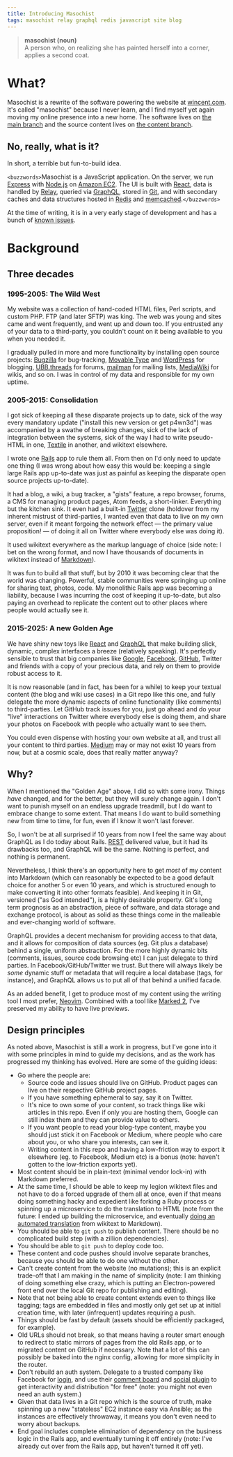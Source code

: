 ```yaml
---
title: Introducing Masochist
tags: masochist relay graphql redis javascript site blog
---
```


> **masochist (noun)**<br> A person who, on realizing she has painted herself into a corner, applies a second coat.

# What?

Masochist is a rewrite of the software powering the website at [wincent.com]. It's called "masochist" because I never learn, and I find myself yet again moving my online presence into a new home. The software lives on [the main branch](https://github.com/wincent/masochist/tree/main) and the source content lives on [the content branch](https://github.com/wincent/masochist/tree/content).

## No, really, what is it?

In short, a terrible but fun-to-build idea.

`<buzzwords>`Masochist is a JavaScript application. On the server, we run [Express] with [Node.js] on [Amazon EC2](/wiki/EC2). The UI is built with [React], data is handled by [Relay], queried via [GraphQL], stored in [Git], and with secondary caches and data structures hosted in [Redis] and [memcached].`</buzzwords>`

At the time of writing, it is in a very early stage of development and has a bunch of [known issues](https://github.com/wincent/masochist/issues).

# Background

## Three decades

### 1995-2005: The Wild West

My website was a collection of hand-coded HTML files, Perl scripts, and custom PHP. FTP (and later SFTP) was king. The web was young and sites came and went frequently, and went up and down too. If you entrusted any of your data to a third-party, you couldn't count on it being available to you when you needed it.

I gradually pulled in more and more functionality by installing open source projects: [Bugzilla] for bug-tracking, [Movable Type] and [WordPress] for blogging, [UBB.threads] for forums, [mailman] for mailing lists, [MediaWiki] for wikis, and so on. I was in control of my data and responsible for my own uptime.

### 2005-2015: Consolidation

I got sick of keeping all these disparate projects up to date, sick of the way every mandatory update ("install this new version or get p4wn3d") was accompanied by a swathe of breaking changes, sick of the lack of integration between the systems, sick of the way I had to write pseudo-HTML in one, [Textile] in another, and wikitext elsewhere.

I wrote one [Rails] app to rule them all. From then on I'd only need to update one thing (I was wrong about how easy this would be: keeping a single large Rails app up-to-date was just as painful as keeping the disparate open source projects up-to-date).

It had a blog, a wiki, a bug tracker, a "gists" feature, a repo browser, forums, a CMS for managing product pages, Atom feeds, a short-linker. Everything but the kitchen sink. It even had a built-in [Twitter] clone (holdover from my inherent mistrust of third-parties, I wanted even that data to live on my own server, even if it meant forgoing the network effect &mdash; the primary value proposition! &mdash; of doing it all on Twitter where everybody else was doing it).

It used wikitext everywhere as the markup language of choice (side note: I bet on the wrong format, and now I have thousands of documents in wikitext instead of [Markdown]).

It was fun to build all that stuff, but by 2010 it was becoming clear that the world was changing. Powerful, stable communities were springing up online for sharing text, photos, code. My monolithic Rails app was becoming a liability, because I was incurring the cost of keeping it up-to-date, but also paying an overhead to replicate the content out to other places where people would actually see it.

### 2015-2025: A new Golden Age

We have shiny new toys like [React] and [GraphQL] that make building slick, dynamic, complex interfaces a breeze (relatively speaking). It's perfectly sensible to trust that big companies like [Google], [Facebook], [GitHub], Twitter and friends with a copy of your precious data, and rely on them to provide robust access to it.

It is now reasonable (and in fact, has been for a while) to keep your textual content (the blog and wiki use cases) in a Git repo like this one, and fully delegate the more dynamic aspects of online functionality (like comments) to third-parties. Let GitHub track issues for you, just go ahead and do your "live" interactions on Twitter where everybody else is doing them, and share your photos on Facebook with people who actually want to see them.

You could even dispense with hosting your own website at all, and trust all your content to third parties. [Medium] may or may not exist 10 years from now, but at a cosmic scale, does that really matter anyway?

## Why?

When I mentioned the "Golden Age" above, I did so with some irony. Things _have_ changed, and for the better, but they will surely change again. I don't want to punish myself on an endless upgrade treadmill, but I do want to embrace change to some extent. That means I do want to build something new from time to time, for fun, even if I know it won't last forever.

So, I won't be at all surprised if 10 years from now I feel the same way about GraphQL as I do today about Rails. [REST] delivered value, but it had its drawbacks too, and GraphQL will be the same. Nothing is perfect, and nothing is permanent.

Nevertheless, I think there's an opportunity here to get _most_ of my content into Markdown (which can reasonably be expected to be a good default choice for another 5 or even 10 years, and which is structured enough to make converting it into other formats feasible). And keeping it in Git, versioned ("as God intended"), is a highly desirable property. Git's long term prognosis as an abstraction, piece of software, and data storage and exchange protocol, is about as solid as these things come in the malleable and ever-changing world of software.

GraphQL provides a decent mechanism for providing access to that data, and it allows for composition of data sources (eg. Git plus a database) behind a single, uniform abstraction. For the more highly dynamic bits (comments, issues, source code browsing etc) I can just delegate to third parties. In Facebook/GitHub/Twitter we trust. But there will always likely be _some_ dynamic stuff or metadata that will require a local database (tags, for instance), and GraphQL allows us to put all of that behind a unified facade.

As an added benefit, I get to produce most of my content using the writing tool I most prefer, [Neovim]. Combined with a tool like [Marked 2], I've preserved my ability to have live previews.

## Design principles

As noted above, Masochist is still a work in progress, but I've gone into it with some principles in mind to guide my decisions, and as the work has progressed my thinking has evolved. Here are some of the guiding ideas:

-   Go where the people are:
    -   Source code and issues should live on GitHub. Product pages can live on their respective GitHub project pages.
    -   If you have something ephemeral to say, say it on Twitter.
    -   It's nice to own some of your content, so track things like wiki articles in this repo. Even if only you are hosting them, Google can still index them and they can provide value to others.
    -   If you want people to read your blog-type content, maybe you should just stick it on Facebook or Medium, where people who care about you, or who share you interests, can see it.
    -   Writing content in this repo and having a low-friction way to export it elsewhere (eg. to Facebook, Medium etc) is a bonus (note: haven't gotten to the low-friction exports yet).
-   Most content should be in plain-text (minimal vendor lock-in) with Markdown preferred.
-   At the same time, I should be able to keep my legion wikitext files and not have to do a forced upgrade of them all at once, even if that means doing something hacky and expedient like forking a Ruby process or spinning up a microservice to do the translation to HTML (note from the future: I ended up building the microservice, and eventually [doing an automated translation](https://wincent.com/blog/filter-branch) from wikitext to Markdown).
-   You should be able to `git push` to publish content. There should be no complicated build step (with a zillion dependencies).
-   You should be able to `git push` to deploy code too.
-   These content and code pushes should involve separate branches, because you should be able to do one without the other.
-   Can't create content from the website (no mutations); this is an explicit trade-off that I am making in the name of simplicity (note: I am thinking of doing something else crazy, which is putting an Electron-powered front end over the local Git repo for publishing and editing).
-   Note that not being able to create content extends even to things like tagging; tags are embedded in files and mostly only get set up at initial creation time, with later (infrequent) updates requiring a push.
-   Things should be fast by default (assets should be efficiently packaged, for example).
-   Old URLs should not break, so that means having a router smart enough to redirect to static mirrors of pages from the old Rails app, or to migrated content on GitHub if necessary. Note that a lot of this can possibly be baked into the nginx config, allowing for more simplicity in the router.
-   Don't rebuild an auth system. Delegate to a trusted company like Facebook for [login](https://developers.facebook.com/docs/facebook-login/web), and use their [comment board](https://developers.facebook.com/docs/plugins/comments) and [social plugin](https://developers.facebook.com/docs/plugins/like-button) to get interactivity and distribution "for free" (note: you might not even need an auth system.)
-   Given that data lives in a Git repo which is the source of truth, make spinning up a new "stateless" EC2 instance easy via Ansible; as the instances are effectively throwaway, it means you don't even need to worry about backups.
-   End goal includes complete elimination of dependency on the business logic in the Rails app, and eventually turning it off entirely (note: I've already cut over from the Rails app, but haven't turned it off yet).

[ansible]: http://www.ansible.com/
[bugzilla]: https://www.bugzilla.org
[express]: http://expressjs.com/
[facebook]: https://www.facebook.com/
[git]: /wiki/Git
[github]: https://github.com/
[google]: https://www.google.com/
[graphql]: http://graphql.org/
[markdown]: https://en.wikipedia.org/wiki/Markdown
[marked 2]: http://marked2app.com/
[mediawiki]: https://www.mediawiki.org/wiki/MediaWiki
[medium]: https://medium.com/
[movable type]: https://en.wikipedia.org/wiki/Movable_Type
[node.js]: https://nodejs.org/
[rest]: https://en.wikipedia.org/wiki/Representational_state_transfer
[rails]: http://rubyonrails.org/
[react]: http://facebook.github.io/react/
[relay]: http://facebook.github.io/relay/
[redis]: http://redis.io/
[textile]: https://en.wikipedia.org/wiki/Textile_(markup_language)
[twitter]: https://twitter.com/
[ubb.threads]: https://en.wikipedia.org/wiki/UBB.threads
[neovim]: https://github.com/neovim/neovim
[wordpress]: https://wordpress.org/
[mailman]: http://www.gnu.org/software/mailman/
[memcached]: http://memcached.org/
[wincent.com]: https://wincent.com
